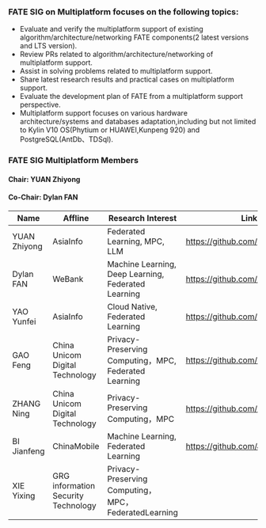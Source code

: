 ### FATE SIG on Multiplatform focuses on the following topics:
* Evaluate and verify the multiplatform support of existing algorithm/architecture/networking FATE components(2 latest versions and LTS version).
* Review PRs related to algorithm/architecture/networking of multiplatform support.
* Assist in solving problems related to multiplatform support.  
* Share latest research results and practical cases on multiplatform support.  
* Evaluate the development plan of FATE from a multiplatform support perspective.
* Multiplatform support focuses on various hardware architecture/systems and databases adaptation,including but not limited to Kylin V10 OS(Phytium or HUAWEI,Kunpeng 920) and PostgreSQL(AntDb、TDSql).



### FATE SIG Multiplatform Members
#### Chair: YUAN Zhiyong
#### Co-Chair: Dylan FAN
| Name               | Affline    | Research Interest              | Links                      |
|--------------------|------------|--------------------------------| -------------------------- |
| YUAN Zhiyong       | AsiaInfo   | Federated Learning, MPC, LLM   | https://github.com/yuanzhiyong |
| Dylan FAN    | WeBank             | Machine Learning, Deep Learning, Federated Learning | https://github.com/dylan-fan |
| YAO Yunfei         | AsiaInfo   | Cloud Native, Federated Learning | https://github.com/yyf1986 |
| GAO Feng       | China Unicom Digital Technology   | Privacy-Preserving Computing，MPC, Federated Learning | https://github.com/reacher1130|
| ZHANG Ning       | China Unicom Digital Technology   | Privacy-Preserving Computing，MPC   | https://github.com/zhangning2222 |
| BI Jianfeng       | ChinaMobile   | Machine Learning, Federated Learning    | https://github.com/JeffyBeh |
| XIE Yixing       | GRG information Security Technology   | Privacy-Preserving Computing，MPC，FederatedLearning    |  |

